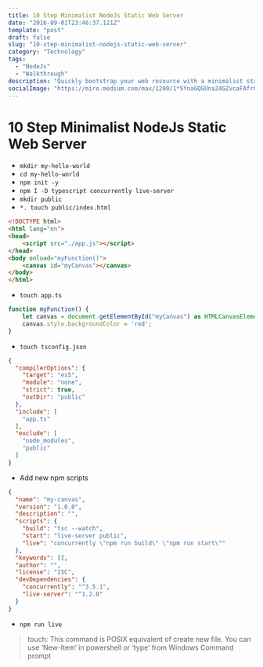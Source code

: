 ```yaml
---
title: 10 Step Minimalist NodeJs Static Web Server
date: "2016-09-01T23:46:37.121Z"
template: "post"
draft: false
slug: "10-step-minimalist-nodejs-static-web-server"
category: "Technology"
tags:
  - "NodeJs"
  - "Walkthrough"
description: "Quickly bootstrap your web resource with a minimalist static server"
socialImage: "https://miro.medium.com/max/1200/1*5YnaGQGUna24GZvcaFAfrQ.png"
---
```


# 10 Step Minimalist NodeJs Static Web Server

- ```mkdir my-hello-world```
- ```cd my-hello-world```
- ```npm init -y```
- ```npm I -D typescript concurrently live-server```
- ```mkdir public```
- ```*. touch public/index.html```
```html
<!DOCTYPE html>
<html lang="en">
<head>
    <script src="./app.js"></script>
</head>
<body onload="myFunction()">
    <canvas id="myCanvas"></canvas>
</body>
</html>
```
- ```touch app.ts```
```js
function myFunction() {
    let canvas = document.getElementById("myCanvas") as HTMLCanvasElement;
    canvas.style.backgroundColor = 'red';
}
```
- ```touch tsconfig.json```
```json
{
  "compilerOptions": {
    "target": "es5",
    "module": "none",
    "strict": true,
    "outDir": "public"
  },
  "include": [
    "app.ts"
  ],
  "exclude": [
    "node_modules",
    "public"
  ]
}
```
- Add new npm scripts
```json
{
  "name": "my-canvas",
  "version": "1.0.0",
  "description": "",
  "scripts": {
    "build": "tsc --watch",
    "start": "live-server public",
    "live": "concurrently \"npm run build\" \"npm run start\""
  },
  "keywords": [],
  "author": "",
  "license": "ISC",
  "devDependencies": {
    "concurrently": "^3.5.1",
    "live-server": "^1.2.0"
  }
}
```
- ```npm run live```

> touch: This command is POSIX equivalent of create new file. You can use ‘New-Item’ in powershell or ‘type’ from Windows Command prompt